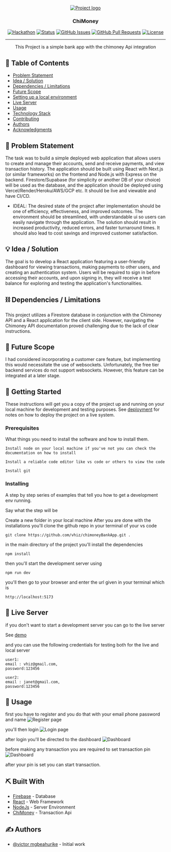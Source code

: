 <p align="center">
  <a href="" rel="noopener">
 <img src="https://firebasestorage.googleapis.com/v0/b/bank-app-662c8.appspot.com/o/Chimoney.png?alt=media&token=300712b1-609a-4ac6-86b2-93f916ce442b" alt="Project logo"></a>
</p>
<h3 align="center">ChiMoney</h3>

<div align="center">

[![Hackathon](https://img.shields.io/badge/hackathon-name-orange.svg)](http://hackathon.url.com)
[![Status](https://img.shields.io/badge/status-active-success.svg)]()
[![GitHub Issues](https://img.shields.io/github/issues/kylelobo/The-Documentation-Compendium.svg)](https://github.com/kylelobo/The-Documentation-Compendium/issues)
[![GitHub Pull Requests](https://img.shields.io/github/issues-pr/kylelobo/The-Documentation-Compendium.svg)](https://github.com/kylelobo/The-Documentation-Compendium/pulls)
[![License](https://img.shields.io/badge/license-MIT-blue.svg)](LICENSE.md)

</div>

---

<p align="center"> This Project is a simple bank app with the chimoney Api integration
    <br> 
</p>

## 📝 Table of Contents

- [Problem Statement](#problem_statement)
- [Idea / Solution](#idea)
- [Dependencies / Limitations](#limitations)
- [Future Scope](#future_scope)
- [Setting up a local environment](#getting_started)
- [Live Server](#live_server)
- [Usage](#usage)
- [Technology Stack](#tech_stack)
- [Contributing](../CONTRIBUTING.md)
- [Authors](#authors)
- [Acknowledgments](#acknowledgments)

## 🧐 Problem Statement <a name = "problem_statement"></a>

The task was to build a simple deployed web application that allows users to create and manage their accounts, send and receive payments, and view transaction history. The application should be built using React with Next.js (or similar frameworks) on the frontend and Node.js with Express on the backend. Firestore/Supabase (for simplicity or another DB of your choice) will be used as the database, and the application should be deployed using Vercel/Render/Heroku/AWS/GCP etc. It should be live and viewable and have CI/CD.

- IDEAL: The desired state of the project after implementation should be one of efficiency, effectiveness, and improved outcomes. The environment should be streamlined, with understandable ui so users can easily navigate through the application.
  The solution should result in increased productivity, reduced errors, and faster turnaround times. It should also lead to cost savings and improved customer satisfaction.

## 💡 Idea / Solution <a name = "idea"></a>

The goal is to develop a React application featuring a user-friendly dashboard for viewing transactions, making payments to other users, and creating an authentication system. Users will be required to sign in before accessing their accounts, and upon signing in, they will receive a test balance for exploring and testing the application's functionalities.

## ⛓️ Dependencies / Limitations <a name = "limitations"></a>

This project utilizes a Firestore database in conjunction with the Chimoney API and a React application for the client side. However, navigating the Chimoney API documentation proved challenging due to the lack of clear instructions.

## 🚀 Future Scope <a name = "future_scope"></a>

I had considered incorporating a customer care feature, but implementing this would necessitate the use of websockets. Unfortunately, the free tier backend services do not support websockets. However, this feature can be integrated at a later stage.

## 🏁 Getting Started <a name = "getting_started"></a>

These instructions will get you a copy of the project up and running on your local machine for development
and testing purposes. See [deployment](#deployment) for notes on how to deploy the project on a live system.

### Prerequisites

What things you need to install the software and how to install them.

```
Install node on your local machine if you've not you can check the documentation on how to install
```

```
Install a reliable code editor like vs code or others to view the code
```

```
Install git
```

### Installing

A step by step series of examples that tell you how to get a development env running.

Say what the step will be

Create a new folder in your local machine
After you are done with the installations you'll clone the github repo
in your terminal of your vs code

```
git clone https://github.com/vhiz/chimoneyBankApp.git .

```

in the main directory of the project you'll install the dependencies

```
npm install
```

then you'll start the development server using

```
npm run dev
```

you'll then go to your browser and enter the url given in your terminal which is

```
http://localhost:5173
```

## 🌄 Live Server <a name = "live_server"></a>

if you don't want to start a development server you can go to the live server


See [demo](http://)


and you can use the following credentials for testing both for the live and local server

```
user1:
email : vhiz@gmail.com,
password:123456

user2:
email : janet@gmail.com,
password:123456
```

## 🎈 Usage <a name="usage"></a>

first you have to register and you do that with your email phone password and name
<img src="https://firebasestorage.googleapis.com/v0/b/bank-app-662c8.appspot.com/o/register.png?alt=media&token=6e904cbc-ee7a-4770-9975-b385211f921b" alt="Register page"></a>

you'll then login 
<img src="https://firebasestorage.googleapis.com/v0/b/bank-app-662c8.appspot.com/o/login.png?alt=media&token=072aa370-1926-448d-b898-373ff470f1b5" alt="Login page"></a>

after login you'll be directed to the dashboard
<img src="https://firebasestorage.googleapis.com/v0/b/bank-app-662c8.appspot.com/o/Chimoney.png?alt=media&token=300712b1-609a-4ac6-86b2-93f916ce442b" alt="Dashboard"></a>

before making any transaction you are required to set transaction pin
<img src="https://firebasestorage.googleapis.com/v0/b/bank-app-662c8.appspot.com/o/setpin.png?alt=media&token=ba36ee37-a1fa-4257-ba1b-6c37f675e52f" alt="Dashboard"></a>

after your pin is set you can start transaction.

## ⛏️ Built With <a name = "tech_stack"></a>

- [Firebase](https://firebase.google.com/) - Database
- [React](https://react.dev/) - Web Framework
- [NodeJs](https://nodejs.org/en/) - Server Environment
- [ChiMoney](https://chimoney.readme.io/reference/introduction) - Transaction Api

## ✍️ Authors <a name = "authors"></a>

- [@victor mgbeahurike](https://github.com/vhiz) - Initial work

